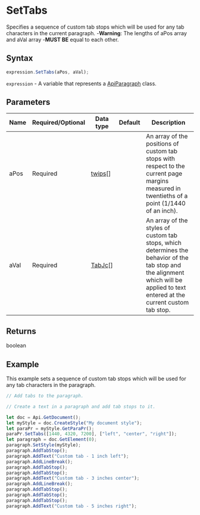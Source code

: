 # SetTabs

Specifies a sequence of custom tab stops which will be used for any tab characters in the current paragraph.
-**Warning**: The lengths of aPos array and aVal array -**MUST BE** equal to each other.

## Syntax

```javascript
expression.SetTabs(aPos, aVal);
```

`expression` - A variable that represents a [ApiParagraph](../ApiParagraph.md) class.

## Parameters

| **Name** | **Required/Optional** | **Data type** | **Default** | **Description** |
| ------------- | ------------- | ------------- | ------------- | ------------- |
| aPos | Required | [twips](../../Enumeration/twips.md)[] |  | An array of the positions of custom tab stops with respect to the current page margins measured in twentieths of a point (1/1440 of an inch). |
| aVal | Required | [TabJc](../../Enumeration/TabJc.md)[] |  | An array of the styles of custom tab stops, which determines the behavior of the tab stop and the alignment which will be applied to text entered at the current custom tab stop. |

## Returns

boolean

## Example

This example sets a sequence of custom tab stops which will be used for any tab characters in the paragraph.

```javascript editor-docx
// Add tabs to the paragraph.

// Create a text in a paragraph and add tab stops to it.

let doc = Api.GetDocument();
let myStyle = doc.CreateStyle("My document style");
let paraPr = myStyle.GetParaPr();
paraPr.SetTabs([1440, 4320, 7200], ["left", "center", "right"]);
let paragraph = doc.GetElement(0);
paragraph.SetStyle(myStyle);
paragraph.AddTabStop();
paragraph.AddText("Custom tab - 1 inch left");
paragraph.AddLineBreak();
paragraph.AddTabStop();
paragraph.AddTabStop();
paragraph.AddText("Custom tab - 3 inches center");
paragraph.AddLineBreak();
paragraph.AddTabStop();
paragraph.AddTabStop();
paragraph.AddTabStop();
paragraph.AddText("Custom tab - 5 inches right");
```
